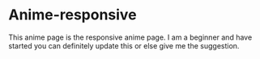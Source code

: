 # Anime-responsive
This anime page is the responsive anime page. I am a beginner and have started you can definitely update this or else give me the suggestion.
